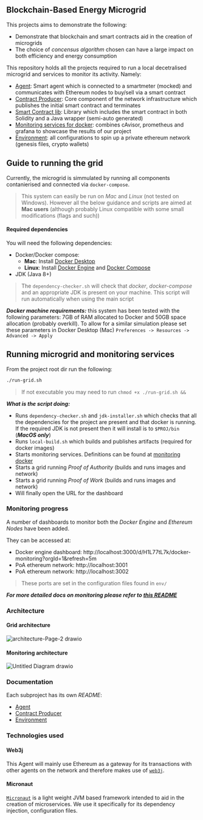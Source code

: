 ## Blockchain-Based Energy Microgrid

This projects aims to demonstrate the following:

* Demonstrate that blockchain and smart contracts aid in the creation of microgrids
* The choice of _concensus algorithm_ chosen can have a large impact on both efficiency and energy consumption

This repository holds all the projects required to run a local decetralised microgrid and services to monitor its activity. Namely:
* [Agent](): Smart agent which is connected to a smartmeter (mocked) and communicates with Ethereum nodes to buy/sell via a smart contract
* [Contract Producer](): Core component of the network infrastructure which publishes the initial smart contract and terminates
* [Smart Contract lib](): Library which includes the smart contract in both Solidity and a Java wrapper (semi-auto generated)
* [Monitoring services for docker](): combines cAvisor, prometheus and grafana to showcase the results of our project
* [Environment](): all configurations to spin up a private ethereum network (genesis files, crypto wallets) 

## Guide to running the grid
Currently, the microgrid is simmulated by running all components contanierised and connected via ``docker-compose``. 

> This system can easily be run on _Mac_ and _Linux_ (not tested on Windows). However all the below guidance and scripts are aimed at **Mac users** (although probably Linux compatible with some small modifications (flags and such))

#### Required dependencies
You will need the following dependencies:
* Docker/Docker compose:
  * __Mac__: Install [Docker Desktop](https://docs.docker.com/desktop/mac/install/)
  * __Linux__: Install [Docker Engine](https://docs.docker.com/engine/install/) and [Docker Compose](https://docs.docker.com/compose/install/)
* JDK (Java 8+)

> The ``dependency-checker.sh`` will check that _docker_, _docker-compose_ and an appropriate JDK is present on your machine.
> This script will run automatically when using the main script

***Docker machine requirements:*** this system has been tested with the following parameters: 7GB of RAM allocated to Docker and 50GB space allocation (probably overkill). To allow for a similar simulation please set these parameters in Docker Desktop (Mac) ``Preferences -> Resources -> Advanced -> Apply``

## Running microgrid and monitoring services
From the project root dir run the following:

```bash
./run-grid.sh
```

> If not executable you may need to run ``chmod +x ./run-grid.sh &&``


***What is the script doing:***

* Runs ``dependency-checker.sh`` and ``jdk-installer.sh`` which checks that all the dependencies for the project are present and that docker is running. If the required JDK is not present then it will install is to ``$PROJ/bin`` (***MacOS only***)
* Runs ``local-build.sh`` which builds and publishes artifacts (required for docker images)
* Starts monitoring services. Definitions can be found at [monitoring docker](https://github.com/joehewett/cs347-coursework/blob/master/monitoring/docker-compose.monitoring.yml)
* Starts a grid running _Proof of Authority_ (builds and runs images and network)
* Starts a grid running _Proof of Work_ (builds and runs images and network)
* Will finally open the URL for the dashboard

### Monitoring progress
A number of dashboards to monitor both the _Docker Engine_ and _Ethereum Nodes_ have been added. 

They can be accessed at:

* Docker engine dashboard: http://localhost:3000/d/H1L77tL7k/docker-monitoring?orgId=1&refresh=5m 
* PoA ethereum network: http://localhost:3001
* PoA ethereum network: http://localhost:3002

> These ports are set in the configuration files found in ``env/``

***For more detailed docs on monitoring please refer to [this README](https://github.com/joehewett/cs347-coursework/tree/master/monitoring)***

### Architecture

#### Grid architecture 
![architecture-Page-2 drawio](https://user-images.githubusercontent.com/44194617/157416364-52dc22eb-bd69-462b-bd83-9dba978ed2c7.png)

#### Monitoring architecture
![Untitled Diagram drawio](https://user-images.githubusercontent.com/44194617/157416391-865f4896-5667-46f6-ba62-fe926bf9e59b.png)


### Documentation
Each subproject has its own _README_:

* [Agent]()
* [Contract Producer]()
* [Environment]()

### Technologies used 

#### Web3j
This Agent will mainly use Ethereum as a gateway for its transactions with other agents on the 
network and therefore makes use of [``web3j``](https://docs.web3j.io/4.8.7/). <br>

#### Micronaut
[``Micronaut``](https://micronaut.io) is a light weight JVM based framework intended to aid in the creation of microservices. We use it specifically for 
its dependency injection, configuration files. 


